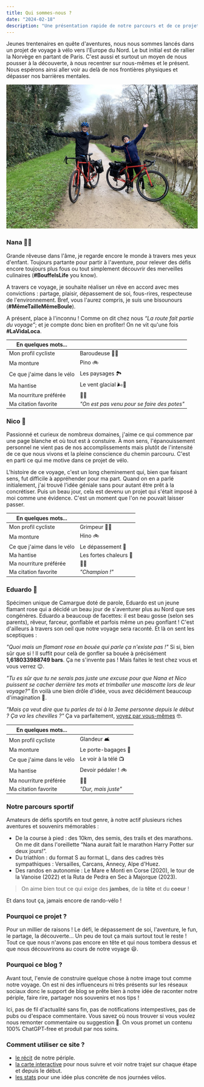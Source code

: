 ```yaml
---
title: Qui sommes-nous ?
date: "2024-02-18"
description: "Une présentation rapide de notre parcours et de ce projet !"
---
```


Jeunes trentenaires en quête d'aventures, nous nous sommes lancés dans un projet de voyage à vélo vers l'Europe du Nord. Le but initial est de rallier la Norvège en partant de Paris. C'est aussi et surtout un moyen de nous pousser à la découverte, à nous recentrer sur nous-mêmes et le présent. Nous espérons ainsi aller voir au delà de nos frontières physiques et dépasser nos barrières mentales.

![Flamingo Riders](velos.jpg)

### Nana 🚴‍♀️

Grande rêveuse dans l'âme, je regarde encore le monde à travers mes
yeux d'enfant. Toujours partante pour partir à l'aventure, pour
relever des défis encore toujours plus fous ou tout simplement
découvrir des merveilles culinaires (**#BouffeIsLife** you know).

A travers ce voyage, je souhaite réaliser un rêve en accord avec mes
convictions : partage, plaisir, dépassement de soi, fous-rires,
respecteuse de l'environnement. Bref, vous l'aurez compris, je suis
une bisounours (**#MêmeTailleMêmeBoule**).

A présent, place à l'inconnu ! Comme on dit chez nous _“La route fait partie du voyage”_; et je compte donc bien en profiter! On ne vit qu'une fois **#LaVidaLoca**.

| En quelques mots...        |                                             |
| -------------------------- | ------------------------------------------- |
| Mon profil cycliste        | Baroudeuse 🏃‍♀️                               |
| Ma monture                 | Pino 🚲                                     |
| Ce que j'aime dans le vélo | Les paysages 🏞️                             |
| Ma hantise                 | Le vent glacial 🌬️🥶                        |
| Ma nourriture préférée     | 🍦🍰                                        |
| Ma citation favorite       | _"On est pas venu pour se faire des potes"_ |

### Nico 🚴

Passionné et curieux de nombreux domaines, j'aime ce qui commence par une page blanche et où tout est à constuire. À mon sens, l'épanouissement personnel ne vient pas de nos accomplissements mais plutôt de l'intensité de ce que nous vivons et la pleine conscience du chemin parcouru. C'est en parti ce qui me motive dans ce projet de vélo.

L'histoire de ce voyage, c'est un long cheminement qui, bien que faisant sens, fut difficile à appréhender pour ma part. Quand on en a parlé initialement, j'ai trouvé l'idée géniale sans pour autant être prêt à la concrétiser. Puis un beau jour, cela est devenu un projet qui s'était imposé à moi comme une évidence. C'est un moment que l'on ne pouvait laisser passer.

| En quelques mots...        |                        |
| -------------------------- | ---------------------- |
| Mon profil cycliste        | Grimpeur 🚵🏽            |
| Ma monture                 | Hino 🚲                |
| Ce que j'aime dans le vélo | Le dépassement 💪      |
| Ma hantise                 | Les fortes chaleurs 🥵 |
| Ma nourriture préférée     | 🍝🍕                   |
| Ma citation favorite       | _"Champion !"_         |

### Eduardo 🦩

Spécimen unique de Camargue doté de parole, Eduardo est un jeune flamant rose qui a décidé un beau jour de s'aventurer plus au Nord que ses congénères. Eduardo a beaucoup de facettes: il est beau gosse (selon ses parents), rêveur, farceur, gonflable et parfois même un peu gonflant ! C'est d'ailleurs à travers son oeil que notre voyage sera raconté. Et là on sent les sceptiques :

_"Quoi mais un flamant rose en bouée qui parle ça n'existe pas !"_ Si si, bien sûr que si ! Il suffit pour celà de gonfler sa bouée à précisément **1,618033988749 bars**. Ça ne s'invente pas ! Mais faites le test chez vous et vous verrez 😉.

_"Tu es sûr que tu ne serais pas juste une excuse pour que Nana et Nico puissent se cacher derrière tes mots et trimballer une mascotte lors de leur voyage?"_ En voilà une bien drôle d'idée, vous avez décidément beaucoup d'imagination 🤨.

_"Mais ça veut dire que tu parles de toi à la 3eme personne depuis le début ? Ça va les chevilles ?"_ Ça va parfaitement, [voyez par vous-mêmes](https://www.slate.fr/story/146073/flamands-roses-stables-jambe) 🤓.

| En quelques mots...        |                      |
| -------------------------- | -------------------- |
| Mon profil cycliste        | Glandeur 🛋️          |
| Ma monture                 | Le porte-bagages 🛄  |
| Ce que j'aime dans le vélo | Le voir à la télé 📺 |
| Ma hantise                 | Devoir pédaler ! 🚲  |
| Ma nourriture préférée     | 🦐🍤                 |
| Ma citation favorite       | _"Dur, mais juste"_  |

### Notre parcours sportif

Amateurs de défis sportifs en tout genre, à notre actif plusieurs riches aventures et souvenirs mémorables :

- De la course à pied : des 10km, des semis, des trails et des marathons. On me dit dans l'oreillette “Nana aurait fait le marathon Harry Potter sur deux jours!”.
- Du triathlon : du format S au format L, dans des cadres très sympathiques : Versailles, Carcans, Annecy, Alpe d'Huez.
- Des randos en autonomie : Le Mare e Monti en Corse (2020), le tour de la Vanoise (2022) et la Ruta de Pedra en Sec à Majorque (2023).

> On aime bien tout ce qui exige des **jambes**, de la **tête** et du **coeur** !

Et dans tout ça, jamais encore de rando-vélo !

### Pourquoi ce projet ?

Pour un millier de raisons ! Le défi, le dépassement de soi, l'aventure, le fun, le partage, la découverte… Un peu de tout ça mais surtout tout le reste ! Tout ce que nous n'avons pas encore en tête et qui nous tombera dessus et que nous découvrirons au cours de notre voyage 😃.

### Pourquoi ce blog ?

Avant tout, l'envie de construire quelque chose à notre image tout comme notre voyage. On est ni des influenceurs ni très présents sur les réseaux sociaux donc le support de blog se prête bien à notre idée de raconter notre périple, faire rire, partager nos souvenirs et nos tips !

Ici, pas de fil d'actualité sans fin, pas de notifications intempestives, pas de pubs ou d'espace commentaire. Vous savez où nous trouver si vous voulez nous remonter commentaire ou suggestion 🤗. On vous promet un contenu 100% ChatGPT-free et produit par nos soins.

### Comment utiliser ce site ?

- [le récit](https://flamingoriders.github.io) de notre périple.
- [la carte interactive](https://flamingoriders.github.io/maps) pour nous suivre et voir notre trajet sur chaque étape et depuis le début.
- [les stats](https://flamingoriders.github.io/stats) pour une idée plus concrète de nos journées vélos.
